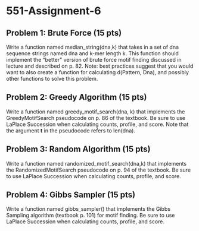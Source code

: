 # 551-Assignment-6


## Problem 1: Brute Force (15 pts)

Write a function named median_string(dna,k) that takes in a set of dna sequence strings named dna and k-mer length k. This function should implement the “better” version of brute force motif finding discussed in lecture and described on p. 82. Note: best practices suggest that you would want to also create a function for calculating d(Pattern, Dna), and possibly other functions to solve this problem.

 

## Problem 2: Greedy Algorithm (15 pts)

Write a function named greedy_motif_search(dna, k) that implements the GreedyMotifSearch pseudocode on p. 86 of the textbook. Be sure to use LaPlace Succession when calculating counts, profile, and score. Note that the argument **t** in the pseudocode refers to len(dna).

 

## Problem 3: Random Algorithm (15 pts)

Write a function named randomized_motif_search(dna,k) that implements the RandomizedMotifSearch pseudocode on p. 94 of the textbook. Be sure to use LaPlace Succession when calculating counts, profile, and score.

 

## Problem 4: Gibbs Sampler (15 pts)

Write a function named gibbs_sampler() that implements the Gibbs Sampling algorithm (textbook p. 101) for motif finding. Be sure to use LaPlace Succession when calculating counts, profile, and score.
